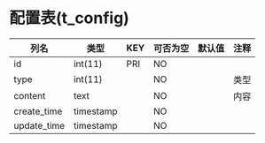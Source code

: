 # 配置表(t_config)
| 列名 | 类型 | KEY | 可否为空 | 默认值 | 注释 |
| ---- | ---- | ---- | ---- | ---- | ----  |
| id | int(11) | PRI | NO |  |  |
| type | int(11) |  | NO |  | 类型 |
| content | text |  | NO |  | 内容 |
| create_time | timestamp |  | NO |  |  |
| update_time | timestamp |  | NO |  |  |